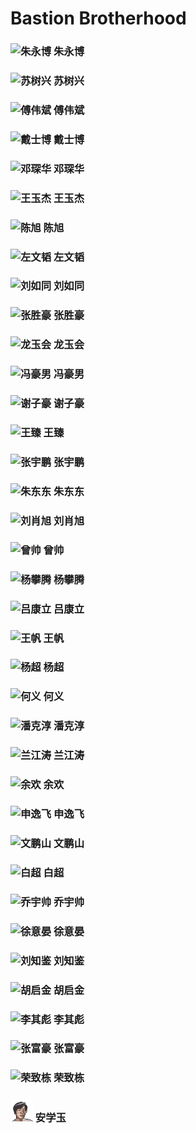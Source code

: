 # Bastion Brotherhood
### <img src="./avators/zhu.jpg" alt="朱永博" width="36"/> 朱永博 
### <img src="./avators/bc2073e35ac122203d01e82592d21220.jpg" alt="苏树兴" width="36"/> 苏树兴 
### <img src="./avators/c2b0a8274f4e4bf608cfa2e2030b720b.jpg" alt="傅伟斌" width="36"/> 傅伟斌 
### <img src="" alt="戴士博" width="36"/> 戴士博 
### <img src="./avators/50876c7f7e1a296f34cd4756b6028646.jpg" alt="邓琛华" width="36"/> 邓琛华 
### <img src="" alt="王玉杰" width="36"/> 王玉杰 
### <img src="./avators/580dd830dd041e60409dab2e74dc725f.jpg" alt="陈旭" width="36"/> 陈旭 
### <img src="./avators/d7c90a9b52e69c8b0c9a98038f706878.jpg" alt="左文韬" width="36"/> 左文韬 
### <img src="./avators/53bac77b71229e0298bc20a8c2ea1ed1.jpg" alt="刘如同 " width="36"/> 刘如同  
### <img src="./avators/9ccb785cba1af6403da4833148f06dae.jpg" alt="张胜豪 " width="36"/> 张胜豪  
### <img src="./avators/66d281c31dda8a40938afb5050ef0106.jpg" alt="龙玉会" width="36"/> 龙玉会 
### <img src="./avators/baecf560a03e3ee2a2fb7fbd9ea92a96.jpg" alt="冯豪男" width="36"/> 冯豪男 
### <img src="./avators/7926a6ee4f7b75e9f5063612cf4ed7be.jpg" alt="谢子豪" width="36"/> 谢子豪 
### <img src="./avators/4983c22a4ca9579605a75a607fc44d17.jpg" alt="王臻" width="36"/> 王臻 
### <img src="" alt="张宇鹏" width="36"/> 张宇鹏 
### <img src="./avators/e14431ba703f853c7ec6af694ab2807c.jpg" alt="朱东东" width="36"/> 朱东东 
### <img src="./avators/46652d9dadb94136449ac75bbf007c6c.jpg" alt="刘肖旭" width="36"/> 刘肖旭 
### <img src="" alt="曾帅 " width="36"/> 曾帅  
### <img src="./avators/7b85424fae30045415a6d549adb7177b.jpg" alt="杨攀腾" width="36"/> 杨攀腾 
### <img src="./avators/b69511ec152c1a425eb26f99d7e6519a.jpg" alt="吕康立" width="36"/> 吕康立 
### <img src="" alt="王帆" width="36"/> 王帆 
### <img src="" alt="杨超" width="36"/> 杨超 
### <img src="./avators/bb83dbfa1ebfc66b8ba55d2121bb8064.jpg" alt="何义" width="36"/> 何义 
### <img src="./avators/704da8824ccafacc742312b67a42dda5.jpg" alt="潘克淳" width="36"/> 潘克淳 
### <img src="./avators/bb199c16d5536ccd9b8c8153ad3a309f.jpg" alt="兰江涛" width="36"/> 兰江涛 
### <img src="./avators/d7d2d31afe064b5dcb52a43684288f3e.jpg" alt="余欢" width="36"/> 余欢 
### <img src="./avators/3bdb0509e7457433608073074dc07e7c.jpg" alt="申逸飞" width="36"/> 申逸飞 
### <img src="./avators/436342879af73869031c0f51b1eacf3f.jpg" alt="文鹏山" width="36"/> 文鹏山 
### <img src="./avators/8d42b8838543511392329ced3122633e.jpg" alt="白超" width="36"/> 白超 
### <img src="./avators/3c24048c68850d150fc82fdc7b15fdbf.jpg" alt="乔宇帅" width="36"/> 乔宇帅 
### <img src="./avators/4d1819ec6067e9d997d9ee11be226057.jpg" alt="徐意晏" width="36"/> 徐意晏 
### <img src="./avators/ecb4d29e7c6a2369283c758cfa06455f.jpg" alt="刘知鉴" width="36"/> 刘知鉴 
### <img src="./avators/b33ae6204a321c46d1fa90410873e53b.jpg" alt="胡启金" width="36"/> 胡启金 
### <img src="./avators/a4a282bd35a94d6b973a4b284df58504.jpg" alt="李其彪" width="36"/> 李其彪 
### <img src="./avators/30a805aee10c09a4719406d921d2ed95.jpg" alt="张富豪" width="36"/> 张富豪
### <img src="./avators/38f00941430b334f124d41988a20ffbe.jpg" alt="荣致栋" width="36"/> 荣致栋 
### <img src="./avators/40542477.jpg" alt="安学玉" width="36"/> 安学玉 
